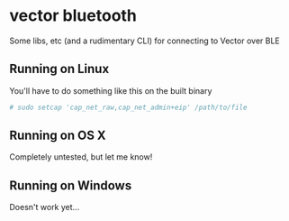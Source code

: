 # vector bluetooth

Some libs, etc (and a rudimentary CLI) for connecting to Vector over BLE

## Running on Linux

You'll have to do something like this on the built binary

```sh
# sudo setcap 'cap_net_raw,cap_net_admin+eip' /path/to/file
```

## Running on OS X

Completely untested, but let me know!

## Running on Windows

Doesn't work yet...